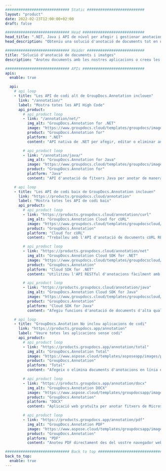 ```yaml
---
############################# Static ##########################
layout: "product"
date: 2022-02-23T12:00:00+02:00
draft: false

############################# Head ############################
head_title: ".NET, Java i API de núvol per afegir i gestionar anotacions de documents"
head_description: "Obteniu una solució d'anotació de documents tot en un per a aplicacions .NET, Java i Cloud per anotar formats d'imatge i documents habituals."

############################# Header ##########################
title: "Solució d'anotació de documents i imatges"
description: "Anoteu documents amb les nostres aplicacions o creeu les vostres pròpies aplicacions d'anotació personalitzades a plataformes populars mitjançant API locals o al núvol."

############################# APIs ############################
apis:
  enable: true

  api:
    # api loop
    - title: "Les API de codi alt de GroupDocs.Annotation inclouen"
      link: "/annotation/"
      label: "Mostra totes les API High Code"
      api_product:
        # api_product loop
        - link: "/annotation/net/"
          img_alt: "GroupDocs.Annotation for .NET"
          image: "https://www.groupdocs.cloud/templates/groupdocs/images/product-logos/groupdocs-annotation-net.png"
          product: "GroupDocs.Annotation for"
          platform: ".NET"
          content: "API nativa de .NET per afegir, editar o eliminar anotacions de documents i imatges de manera eficient. Admet treballar amb tots els tipus d'anotacions populars."

        # api_product loop
        - link: "/annotation/java/"
          img_alt: "GroupDocs.Annotation for Java"
          image: "https://www.groupdocs.cloud/templates/groupdocs/images/product-logos/groupdocs-annotation-java.png"
          product: "GroupDocs.Annotation for"
          platform: "Java"
          content: "API d'anotació de fitxers Java per anotar de manera exhaustiva els formats de fitxers d'imatge i documents més habituals en qualsevol sistema operatiu amb JDK instal·lat."

    # api loop
    - title: "Les API de codi baix de GroupDocs.Annotation inclouen"
      link: "https://products.groupdocs.cloud/annotation"
      label: "Mostra totes les API de codi baix"
      api_product:
        # api_product loop
        - link: "https://products.groupdocs.cloud/annotation/curl"
          img_alt: "GroupDocs.Annotation Cloud for cURL"
          image: "https://www.groupdocs.cloud/templates/groupdocscloud/images/sdk/272x272/groupdocs_annotation-for-curl.png"
          product: "GroupDocs.Annotation"
          platform: "Cloud for cURL"
          content: "Treballeu amb l'API d'anotació de documents cURL RESTful per anotar ràpidament PDF, Word, Excel, PowerPoint, Visio, imatges i molts altres formats a les vostres aplicacions."

        # api_product loop
        - link: "https://products.groupdocs.cloud/annotation/net"
          img_alt: "GroupDocs.Annotation Cloud SDK for .NET"
          image: "https://www.groupdocs.cloud/templates/groupdocscloud/images/sdk/272x272/groupdocs_annotation-for-net.png"
          product: "GroupDocs.Annotation"
          platform: "Cloud SDK for .NET"
          content: "Utilitzeu l'API RESTful d'anotacions fàcilment amb .NET SDK per afegir text, filigrana, àrea, punt i altres tipus d'anotacions a més de 40 formats de fitxer populars."

        # api_product loop
        - link: "https://products.groupdocs.cloud/annotation/java"
          img_alt: "GroupDocs.Annotation Cloud SDK for Java"
          image: "https://www.groupdocs.cloud/templates/groupdocscloud/images/sdk/272x272/groupdocs_annotation-for-java.png"
          product: "GroupDocs.Annotation"
          platform: "Cloud SDK for Java"
          content: "Afegiu funcions d'anotació de documents d'alta qualitat als formats de documents i imatges amb l'SDK d'anotació de documents per a Java especialment dissenyat."

    # api loop
    - title: "GroupDocs.Anotation No inclou aplicacions de codi" 
      link: "https://products.groupdocs.app/annotation"
      label: "Veure totes les aplicacions sense codi"
      api_product:
        # api_product loop
        - link: "https://products.groupdocs.app/annotation/total"
          img_alt: "GroupDocs.Annotation Total"
          image: "https://www.aspose.cloud/templates/asposeapp/images/products/logo/aspose_annotation-app.png"
          product: "GroupDocs.Annotation"
          platform: "Total"
          content: "Afegeix o elimina documents d'anotacions en línia de forma gratuïta."

        # api_product loop
        - link: "https://products.groupdocs.app/annotation/docx"
          img_alt: "GroupDocs.Annotation DOCX"
          image: "https://www.aspose.cloud/templates/groupdocsapp/images/products/logo/groupdocs_words-app.png"
          product: "GroupDocs.Annotation"
          platform: "DOCX"
          content: "Aplicació web gratuïta per anotar fitxers de Microsoft Word en línia des de qualsevol dispositiu."

        # api_product loop
        - link: "https://products.groupdocs.app/annotation/pdf"
          img_alt: "GroupDocs.Annotation PDF"
          image: "https://www.aspose.cloud/templates/groupdocsapp/images/products/logo/groupdocs_pdf-app.png"
          product: "GroupDocs.Annotation"
          platform: "PDF"
          content: "Anoteu PDF directament des del vostre navegador web."

############################# Back to top ###############################
back_to_top:
  enable: true
---
```

